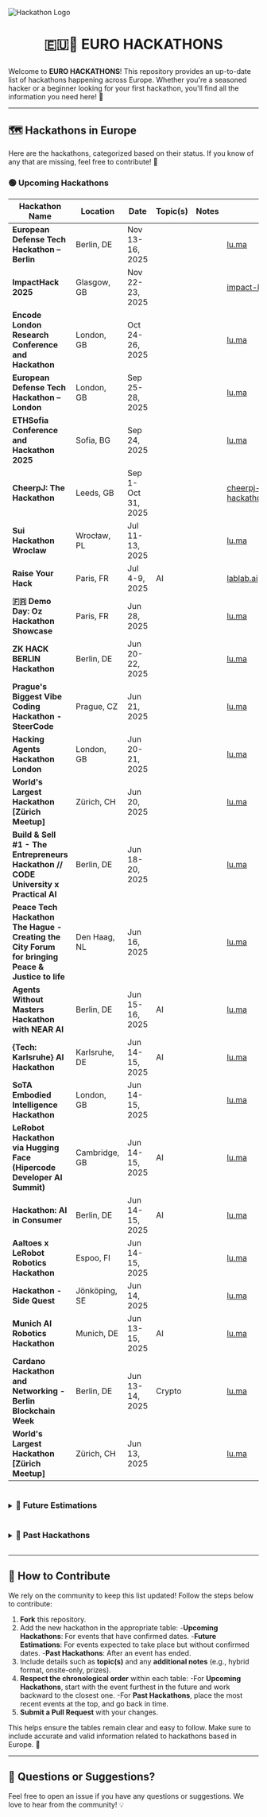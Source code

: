 ![Hackathon Logo](https://user-images.githubusercontent.com/36594527/117592199-10730800-b17b-11eb-84f8-4ffcae8116d4.png)

# <p align="center">🇪🇺🚀 EURO HACKATHONS</p>

Welcome to **EURO HACKATHONS**! This repository provides an up-to-date list of hackathons happening across Europe.
Whether you're a seasoned hacker or a beginner looking for your first hackathon, you'll find all the information you
need here! 🎉

---

## 🗺️ Hackathons in Europe

Here are the hackathons, categorized based on their status. If you know of any that are missing, feel free to
contribute! 🙌

<h3>🟢 Upcoming Hackathons</h3>

| Hackathon Name                                                                                    | Location      | Date               | Topic(s) | Notes | URL                                                                             |
| ------------------------------------------------------------------------------------------------- | ------------- | ------------------ | -------- | ----- | ------------------------------------------------------------------------------- |
| **European Defense Tech Hackathon – Berlin**                                                      | Berlin, DE    | Nov 13-16, 2025    |          |       | [lu.ma](https://lu.ma/edth-2025-berlin)                                         |
| **ImpactHack 2025**                                                                               | Glasgow, GB   | Nov 22-23, 2025    |          |       | [impact-hack.com](https://impact-hack.com/)                                     |
| **Encode London Research Conference and Hackathon**                                               | London, GB    | Oct 24-26, 2025    |          |       | [lu.ma](https://lu.ma/Encode-London-25)                                         |
| **European Defense Tech Hackathon – London**                                                      | London, GB    | Sep 25-28, 2025    |          |       | [lu.ma](https://lu.ma/edth-2025-london)                                         |
| **ETHSofia Conference and Hackathon 2025**                                                        | Sofia, BG     | Sep 24, 2025       |          |       | [lu.ma](https://lu.ma/v830crl0)                                                 |
| **CheerpJ: The Hackathon**                                                                        | Leeds, GB     | Sep 1-Oct 31, 2025 |          |       | [cheerpj-the-hackathon.devpost.com](https://cheerpj-the-hackathon.devpost.com/) |
| **Sui Hackathon Wroclaw**                                                                         | Wrocław, PL   | Jul 11-13, 2025    |          |       | [lu.ma](https://lu.ma/ve8e4w28)                                                 |
| **Raise Your Hack**                                                                               | Paris, FR     | Jul 4-9, 2025      | AI       |       | [lablab.ai](https://lablab.ai/event/raise-your-hack)                            |
| **🇫🇷 Demo Day: Oz Hackathon Showcase**                                                            | Paris, FR     | Jun 28, 2025       |          |       | [lu.ma](https://lu.ma/OZDemoDay)                                                |
| **ZK HACK BERLIN Hackathon**                                                                      | Berlin, DE    | Jun 20-22, 2025    |          |       | [lu.ma](https://lu.ma/cwj5kakg)                                                 |
| **Prague's Biggest Vibe Coding Hackathon - SteerCode**                                            | Prague, CZ    | Jun 21, 2025       |          |       | [lu.ma](https://lu.ma/w4b4krmy)                                                 |
| **Hacking Agents Hackathon London**                                                               | London, GB    | Jun 20-21, 2025    |          |       | [lu.ma](https://lu.ma/hacking-agents-hackathon-london)                          |
| **World's Largest Hackathon [Zürich Meetup]**                                                     | Zürich, CH    | Jun 20, 2025       |          |       | [lu.ma](https://lu.ma/WLH-connect-05)                                           |
| **Build & Sell #1 - The Entrepreneurs Hackathon // CODE University x Practical AI**               | Berlin, DE    | Jun 18-20, 2025    |          |       | [lu.ma](https://lu.ma/build-and-sell)                                           |
| **Peace Tech Hackathon The Hague - Creating the City Forum for bringing Peace & Justice to life** | Den Haag, NL  | Jun 16, 2025       |          |       | [lu.ma](https://lu.ma/jxqddrmu)                                                 |
| **Agents Without Masters Hackathon with NEAR AI**                                                 | Berlin, DE    | Jun 15-16, 2025    | AI       |       | [lu.ma](https://lu.ma/3fjkv8r4)                                                 |
| **{Tech: Karlsruhe} AI Hackathon**                                                                | Karlsruhe, DE | Jun 14-15, 2025    | AI       |       | [lu.ma](https://lu.ma/karlsruhe)                                                |
| **SoTA Embodied Intelligence Hackathon**                                                          | London, GB    | Jun 14-15, 2025    |          |       | [lu.ma](https://lu.ma/9slgjcs5)                                                 |
| **LeRobot Hackathon via Hugging Face (Hipercode Developer AI Summit)**                            | Cambridge, GB | Jun 14-15, 2025    | AI       |       | [lu.ma](https://lu.ma/yxenskjf)                                                 |
| **Hackathon: AI in Consumer**                                                                     | Berlin, DE    | Jun 14-15, 2025    | AI       |       | [lu.ma](https://lu.ma/knowunity-hack)                                           |
| **Aaltoes x LeRobot Robotics Hackathon**                                                          | Espoo, FI     | Jun 14-15, 2025    |          |       | [lu.ma](https://lu.ma/lkx6o0sn)                                                 |
| **Hackathon - Side Quest**                                                                        | Jönköping, SE | Jun 14, 2025       |          |       | [lu.ma](https://lu.ma/6iajrer2)                                                 |
| **Munich AI Robotics Hackathon**                                                                  | Munich, DE    | Jun 13-15, 2025    | AI       |       | [lu.ma](https://lu.ma/nr4bt93o)                                                 |
| **Cardano Hackathon and Networking - Berlin Blockchain Week**                                     | Berlin, DE    | Jun 13-14, 2025    | Crypto   |       | [lu.ma](https://lu.ma/2q4mzhav)                                                 |
| **World's Largest Hackathon [Zürich Meetup]**                                                     | Zürich, CH    | Jun 13, 2025       |          |       | [lu.ma](https://lu.ma/WLH-connect-04)                                           |

<details>
<summary><h3 style="display:inline-block">🔵 Future Estimations</h3></summary>

| Hackathon Name | Location   | Estimated Date  | Topic(s) | Notes  | URL                                       |
| -------------- | ---------- | --------------- | -------- | ------ | ----------------------------------------- |
| **HackZurich** | Zurich, CH | Mid Sep, 2025   |          | Onsite | [hackzurich.com](https://hackzurich.com/) |
| **ICHack UK**  | London, GB | Early Feb, 2026 |          | Onsite | [ichack.org](https://ichack.org/)         |

</details>

<details>
<summary><h3 style="display:inline-block">🔴 Past Hackathons</h3></summary>

| Hackathon Name                                                    | Location         | Date               | Topic(s)    | Notes  | URL                                                                                                                     |
| ----------------------------------------------------------------- | ---------------- | ------------------ | ----------- | ------ | ----------------------------------------------------------------------------------------------------------------------- |
| **AI Vibe coding Hackathon**                                      | Beograd, RS      | Jun 8, 2025        | AI          |        | [lu.ma](https://lu.ma/p1eporl4)                                                                                         |
| **Greed4Good Hackathon**                                          | Lisbon, PT       | Jun 7-9, 2025      |             |        | [lu.ma](https://lu.ma/4wav83bi)                                                                                         |
| **European Defense Tech Hackathon – Prague**                      | Prague, CZ       | Jun 6-8, 2025      |             |        | [lu.ma](https://lu.ma/edth-2025-prague)                                                                                 |
| **Hackathons as a Learning Experience**                           | Rotterdam, NL    | Jun 3, 2025        |             |        | [lu.ma](https://lu.ma/6gpyn5wg)                                                                                         |
| **SoTA Weather Control & Geo-engineering Hackathon**              | London, GB       | May 31-Jun 1, 2025 |             |        | [lu.ma](https://lu.ma/e1zf6atn)                                                                                         |
| **VEED x fal.ai GEN AI HACKATHON**                                | London, GB       | May 30-Jun 1, 2025 | AI          |        | [lu.ma](https://lu.ma/989p71d2)                                                                                         |
| **AI for Longevity Talks and Hackathon**                          | London, GB       | May 30-Jun 1, 2025 | AI          |        | [lu.ma](https://lu.ma/0cqssciw)                                                                                         |
| **Hardcore AI Hackathon 2025**                                    | Berlin, DE       | May 30-Jun 1, 2025 | AI          |        | [lu.ma](https://lu.ma/hardcore-ai)                                                                                      |
| **World's Largest Hackathon [Zürich Meetup]**                     | Zürich, CH       | May 30, 2025       |             |        | [lu.ma](https://lu.ma/WLH-connect-02)                                                                                   |
| **computational optics + AI hackathon 🇨🇭**                        | Lausanne, CH     | May 27-31, 2025    | AI          |        | [lu.ma](https://lu.ma/fugvly1b)                                                                                         |
| **AI Hackathon @ Mashup**                                         | Malmo, SE        | May 26-27, 2025    | AI          |        | [lu.ma](https://lu.ma/mashuphackathon)                                                                                  |
| **{Tech: Paris} AI Hackathon**                                    | Paris, FR        | May 24-25, 2025    | AI          |        | [lu.ma](https://lu.ma/paris-hackathon)                                                                                  |
| **One day of building - CODE x Kombo Hackathon**                  | Berlin, DE       | May 24, 2025       |             |        | [lu.ma](https://lu.ma/f4zjdxja)                                                                                         |
| **Avalanche Summit London Hackathon**                             | London, GB       | May 23-25, 2025    | Crypto      |        | [lu.ma](https://lu.ma/avalanchesummitlondonhackathon)                                                                   |
| **ETHBratislava - Conference & Hackathon**                        | Bratislava, SK   | May 23-24, 2025    |             |        | [lu.ma](https://lu.ma/ncaua5gh)                                                                                         |
| **Hackaburg 2025**                                                | Regensburg, DE   | May 22-24, 2025    |             |        | [hackaburg-2025.devpost.com](https://hackaburg-2025.devpost.com/)                                                       |
| **UX in Motion Hackathon**                                        | Oxford, GB       | May 17, 2025       |             |        | [lu.ma](https://lu.ma/howjgtpo)                                                                                         |
| **Legal Frontier Hackathon: AI & Beyond**                         | Amsterdam, NL    | May 16-18, 2025    | AI          |        | [lu.ma](https://lu.ma/3zq3hk2j)                                                                                         |
| **Cybersecurity Startup Hackathon - UPV edition**                 | València, ES     | May 16, 2025       |             |        | [lu.ma](https://lu.ma/cybersecurity-startup-hackathon-upv-edition)                                                      |
| **GDG AI Hack 2025**                                              | Milan, IT        | May 10-11, 2025    | AI          |        | [gdgaihack.com](https://www.gdgaihack.com/)                                                                             |
| **2025 London Defence Tech Hackathon**                            | London, GB       | May 10-11, 2025    |             |        | [lu.ma](https://lu.ma/5obp6mve)                                                                                         |
| **European Builders League: Copenhagen Hackathon**                | Copenhagen, DK   | May 10-11, 2025    |             |        | [lu.ma](https://lu.ma/copenhagen-ebl)                                                                                   |
| **European Builders League: Madrid Hackathon**                    | Madrid, ES       | May 10, 2025       |             |        | [lu.ma](https://lu.ma/madrid-ebl)                                                                                       |
| **Granola x Vercel Hackathon**                                    | London, GB       | May 10, 2025       |             |        | [lu.ma](https://lu.ma/hjhzhd0j)                                                                                         |
| **Agentic Hackathon II**                                          | Antwerp, BE      | May 10, 2025       |             |        | [lu.ma](https://lu.ma/kwqe0h72)                                                                                         |
| **AI Hackathon**                                                  | Vilnius, LT      | May 9-11, 2025     | AI          |        | [lu.ma](https://lu.ma/w5hudoyd)                                                                                         |
| **AI with MATLAB**                                                | Athens, GR       | May 6, 2025        | AI          |        | [ai-with-matlab-west-attica.devpost.com](https://ai-with-matlab-west-attica.devpost.com/)                               |
| **European Defense Tech Hackathon – Vilnius**                     | Vilnius, LT      | May 4-6, 2025      |             |        | [lu.ma](https://lu.ma/edth-2025-vilnius)                                                                                |
| **Breakout Hackathon Mixer**                                      | Berlin, DE       | May 3, 2025        |             |        | [lu.ma](https://lu.ma/breakoutmixer)                                                                                    |
| **HackUPC 2025**                                                  | Barcelona, ES    | May 2-4, 2025      |             |        | [hackupc.com](https://hackupc.com/)                                                                                     |
| **Solana Buildstation Belgrade @ Breakout Hackathon**             | Belgrade, RS     | Apr 28-May 9, 2025 |             |        | [lu.ma](https://lu.ma/6xz4ybas)                                                                                         |
| **Web3 Hackathon - Bursa**                                        | Bursa, TR        | Apr 26-27, 2025    |             |        | [lu.ma](https://lu.ma/9wp2ivxh)                                                                                         |
| **Pre-YC S25 AI Hackathon by Restack**                            | Berlin, DE       | Apr 26-27, 2025    | AI          |        | [lu.ma](https://lu.ma/pyivp5k1)                                                                                         |
| **Hack Nights in Shieffild x iForge**                             | Shieffild, GB    | Apr 26, 2025       |             |        | [iforge-hn25.devpost.com](https://iforge-hn25.devpost.com/)                                                             |
| **YFN Hackathon {Berlin} 2025**                                   | Berlin, DE       | Apr 25, 2025       |             |        | [lu.ma](https://lu.ma/xy44qoqc)                                                                                         |
| **The Vibe Coders Prague - Hackathon vol.3**                      | Prague, CZ       | Apr 25, 2025       |             |        | [lu.ma](https://lu.ma/s5rtkrde)                                                                                         |
| **AI for Change Hackathon - by Tilda**                            | Stockholm, SE    | Apr 24, 2025       | AI          |        | [lu.ma](https://lu.ma/ctqhbtil)                                                                                         |
| **Q-Hack 2025**                                                   | Mannheim, DE     | Apr 23-24, 2025    |             |        | [q-hack-2025.devpost.com](https://q-hack-2025.devpost.com/)                                                             |
| **MathWorks Hackathon**                                           | Eindhoven, NL    | Apr 23, 2025       |             |        | [mathworks-hackathon-microgrid.devpost.com](https://mathworks-hackathon-microgrid.devpost.com/)                         |
| **Permanance Hackathon Solana Colosseum**                         | Paris, FR        | Apr 19-20, 2025    |             |        | [lu.ma](https://lu.ma/oml1y5zs)                                                                                         |
| **DragonHack**                                                    | Ljubljana, SI    | Apr 12-13, 2025    |             |        | [dragonhack.si](https://dragonhack.si/)                                                                                 |
| **AI Hackathon**                                                  | Zurich, CH       | Apr 11, 2025       | AI          |        | [lu.ma](https://lu.ma/9cnht5pc)                                                                                         |
| **Mistral AI Robotics Hackathon**                                 | Paris, FR        | Apr 11, 2025       | AI          |        | [lu.ma](https://lu.ma/roboticshack)                                                                                     |
| **Brainhack Rome 2025**                                           | Rome, IT         | Apr 8-11, 2025     |             |        | [brainhackrome.github.io](https://brainhackrome.github.io/)                                                             |
| **WebVM: The hackathon II**                                       | Leeds, GB        | Apr 7-14, 2025     |             |        | [webvm-hackathon.devpost.com](https://webvm-hackathon.devpost.com/)                                                     |
| **{Tech: Berlin} AI Hackathon #3**                                | Berlin, DE       | Apr 5-6, 2025      | AI          |        | [lu.ma](https://lu.ma/tech-berlin)                                                                                      |
| **Hackathon: from LLMs to AGENTIC AI**                            | Paris, FR        | Apr 5-6, 2025      | AI          |        | [lu.ma](https://lu.ma/shun5uky)                                                                                         |
| **Delft Hackathon**                                               | Amsterdam, NL    | Apr 5, 2025        |             |        | [lu.ma](https://lu.ma/delft-ebl)                                                                                        |
| **Dark Patterns AI Hackathon**                                    | Zurich, CH       | Apr 4-6, 2025      | AI          |        | [lu.ma](https://lu.ma/yf9l20g2)                                                                                         |
| **Damm x EHub Hackathon**                                         | Barcelona, ES    | Apr 4, 2025        |             |        | [lu.ma](https://lu.ma/7d29o3hp)                                                                                         |
| **AI for Change Hackathon**                                       | Stockholm, SE    | Apr 2, 2025        |             |        | [lu.ma](https://lu.ma/ctqhbtil)                                                                                         |
| **European Defense Tech Hackathon**                               | Amsterdam, NL    | Mar 29-30, 2025    |             |        | [lu.ma](https://lu.ma/wl9nwnq2)                                                                                         |
| **EU Startup Policy Hackathon**                                   | Brussels, BE     | Mar 28, 2025       |             |        | [lu.ma](https://lu.ma/fulj9bp7)                                                                                         |
| **birmingHack**                                                   | Birmingham, GB   | Mar 22-23, 2025    |             |        | [birminghack.com](https://birminghack.com/)                                                                             |
| **Hack of Tomorrow**                                              | Poznan, PL       | Mar 22-23, 2025    |             |        | [hack-of-tomorrow.devpost.com](https://hack-of-tomorrow.devpost.com/)                                                   |
| **Computer Vision Hackathon v.1**                                 | Espoo, FI        | Mar 21-23, 2025    |             |        | [lu.ma](https://lu.ma/xo5onsy7)                                                                                         |
| **HackHPI 2025**                                                  | Potsdam, DE      | Mar 21-22, 2025    |             |        | [hackhpi.org](https://hackhpi.org/)                                                                                     |
| **Start Hack**                                                    | St. Gallen, CH   | Mar 19-21, 2025    |             |        | [startglobal.org](https://www.startglobal.org/start-hack/home)                                                          |
| **CODE HackDay**                                                  | Berlin, DE       | Mar 15, 2025       |             |        | [lu.ma](https://lu.ma/obori6kd)                                                                                         |
| **HackParty 2025**                                                | Rome, IT         | Mar 14, 2025       |             |        | [picampus.it](https://picampus.it/events/hackparty-2025/)                                                               |
| **Master Dev France**                                             | Paris, FC        | Mar 12, 2025       |             |        | [dev.events](https://dev.events/conferences/master-dev-de-france-hv4nlmbu)                                              |
| **Quackathon**                                                    | Dundee, GB       | Mar 8-9, 2025      |             |        | [ducs.dev](https://ducs.dev/)                                                                                           |
| **European Builders League**                                      | Milan, IT        | Mar 8-9, 2025      |             |        | [lu.ma](https://lu.ma/milan-ebl)                                                                                        |
| **DUWiT Hacks**                                                   | Durham, GB       | Mar 1-2, 2025      |             |        | [duwithacks.com](https://duwithacks.com/)                                                                               |
| **AI for Connectivity Hackathon II: Building Resilient Networks** | Barcelona, ES    | Feb 28-Mar 2, 2025 |             |        | [lablab.ai](https://lablab.ai/event/ai-for-connectivity-hackathon-building-resilient-networks)                          |
| **IATA ONE Record Hackathon**                                     | Dublin, IE       | Feb 24-25, 2025    |             |        | [onerecord-dub.devpost.com](https://onerecord-dub.devpost.com/)                                                         |
| **HackSussex 2025**                                               | Brighton, GB     | Feb 22-23, 2025    |             |        | [hacksussex.com](https://www.hacksussex.com/events/hackathon)                                                           |
| **ElevenLabs Worldwide Hackathon**                                | London, GB       | Feb 22-23, 2025    |             | Hybrid | [hackathon.elevenlabs.io](https://hackathon.elevenlabs.io/)                                                             |
| **ElevenLabs Worldwide Hackathon**                                | Warsaw, PL       | Feb 22-23, 2025    |             | Hybrid | [hackathon.elevenlabs.io](https://hackathon.elevenlabs.io/)                                                             |
| **Aston Hack**                                                    | Birmingham, GB   | Feb 22-23, 2025    |             |        | [astonhack.co.uk](https://astonhack.co.uk/)                                                                             |
| **LeedsHack 25**                                                  | Leeds, GB        | Feb 8-9, 2025      |             |        | [luucompsoc.co.uk](https://luucompsoc.co.uk/leedshack)                                                                  |
| **Royal Hackaway v8**                                             | Egham, GB        | Feb 8-9, 2025      |             |        | [royalhackaway.com](https://www.royalhackaway.com/)                                                                     |
| **IC Hack UK**                                                    | London, GB       | Feb 1-2, 2025      |             |        | [ichack.org](https://ichack.org/)                                                                                       |
| **Hackapizza**                                                    | Milan, IT        | Jan 18-19, 2025    |             |        | [hackathon.datapizza.com](https://hackathon.datapizza.com/)                                                             |
| **Data-Driven VC Hackathon**                                      | Paris, FR        | Jan 15, 2025       |             |        | [lu.ma](https://lu.ma/v6gmtjf0)                                                                                         |
| **Berlin Builders x Buena Hackathon**                             | Berlin, DE       | Dec 14, 2024       |             |        | [lu.ma](https://lu.ma/18z0thox)                                                                                         |
| **AI Hack Night**                                                 | Berlin, DE       | Dec 12, 2024       |             |        | [lu.ma](https://lu.ma/hacknight-berlin-12-12-24)                                                                        |
| **AI with MATLAB**                                                | Thessaloniki, GR | Dec 10, 2024       |             |        | [aristotle-hackathon.devpost.com](https://aristotle-hackathon.devpost.com/)                                             |
| **Hack START Munich**                                             | Munich, DE       | Dec 7-8, 2024      |             |        | [lu.ma](https://lu.ma/75nme2q3)                                                                                         |
| **Bio x AI Hack**                                                 | Paris, FR        | Dec 7, 2024        |             |        | [lu.ma](https://lu.ma/nmqgrfws)                                                                                         |
| **CODE HackDay**                                                  | Berlin, DE       | Dec 6, 2024        |             |        | [lu.ma](https://lu.ma/32h2czrx)                                                                                         |
| **LauzHack**                                                      | Lausanne, CH     | Nov 30-Dec 1, 2024 |             |        | [lauzhack.com](https://lauzhack.com/)                                                                                   |
| **Llama Impact Hackathon**                                        | Rome, IT         | Nov 29-Dec 1, 2024 | AI          | Hybrid | [lablab.ai](https://lablab.ai/event/llama-impact-hackathon-rome)                                                        |
| **Hack.Commit.Push**                                              | Lucerne, CH      | Nov 23, 2024       | Open Source |        | [dev.events](https://dev.events/conferences/hack-commit-push-dzq1ba1)                                                   |
| **HackaTUM**                                                      | Munich, DE       | Nov 22-24, 2024    |             |        | [hack.tum.de](https://hack.tum.de/)                                                                                     |
| **Odoo Hackathon**                                                | Ramillies, BE    | Nov 22-24, 2024    |             |        | [dev.events](https://dev.events/conferences/odoo-hackathon-hrkv-dq1)                                                    |
| **Consumer AI Edge Hackathon**                                    | Paris, FR        | Nov 22-23, 2024    |             |        | [lu.ma](https://lu.ma/g0fjf4mb)                                                                                         |
| **Pisa Quantum Fest**                                             | Pisa, IT         | Nov 21-22, 2024    |             |        | [pisa-quantum-festival.github.io](https://pisa-quantum-festival.github.io/)                                             |
| **Llama Impact Hackathon**                                        | London, GB       | Nov 16-17, 2024    | AI          |        | [partiful.com](https://partiful.com/e/1QAQBvswoEIgsWmUIiDY?)                                                            |
| **HackSheffield**                                                 | Sheffield, GB    | Nov 16-17, 2024    |             |        | [hacksheffield.uk](https://hacksheffield.uk/)                                                                           |
| **Neodata Hackatania 2**                                          | Catania, IT      | Nov 15-18, 2024    |             |        | [devpost.com](https://hackatania-2.devpost.com/)                                                                        |
| **The Raccoons Hackathon**                                        | Riga, LV         | Nov 15-17, 2024    |             |        | [dev.events](https://dev.events/conferences/the-raccoons-hackathon-2024-yhvrwzdy)                                       |
| **GreatUniHack**                                                  | Manchester, GB   | Nov 9-10, 2024     |             |        | [greatunihack.com](https://greatunihack.com/)                                                                           |
| **Junction 2024**                                                 | Helsinki, FI     | Nov 8-10, 2024     |             |        | [junction.com](https://www.junction2024.com/)                                                                           |
| **UniHack**                                                       | Timisoara, RO    | Nov 7-10, 2024     |             |        | [unihack.eu](https://unihack.eu/)                                                                                       |
| **DurHack**                                                       | Durham, GB       | Nov 2-3, 2024      |             |        | [durhack.com](https://durhack.com/)                                                                                     |
| **Bio x AI**                                                      | London, GB       | Nov 2-3, 2024      |             |        | [lu.ma](https://lu.ma/nqem2kcg)                                                                                         |
| **Hack Day**                                                      | Cambridge, GB    | Oct 27, 2024       |             |        | [lu.ma](https://lu.ma/o07b5s8m)                                                                                         |
| **HackNotts**                                                     | Nottingham, GB   | Oct 26-27, 2024    |             |        | [hacknotts.com](https://www.hacknotts.com/)                                                                             |
| **Encode London**                                                 | London, GB       | Oct 25-27, 2024    |             |        | [encode.club](https://www.encode.club/encodelondon-24)                                                                  |
| **Cloudflight Coding Contest**                                    | Košice, SK       | Oct 25, 2024       |             |        | [codingcontest.org](https://register.codingcontest.org/listing/44-2024-10-25)                                           |
| **HacktoberFest**                                                 | Camerino, IT     | Oct 16, 2024       |             |        | [eventbrite.com](https://www.eventbrite.com/e/hacktoberfest-2024-tickets-1028950678177?aff=ebdssbdestsearch&keep_tld=1) |
| **NNE AI & ML Hackathon**                                         | Copenhagen, DK   | Oct 15-18, 2024    |             |        | [nne.com](https://www.nne.com/hackathon-2024)                                                                           |
| **Mistral AI x Alan Healthcare**                                  | Paris, FR        | Oct 12-13, 2024    | AI          |        | [partiful.com](https://partiful.com/e/ysBoxA0GtDFiYMSka0o7)                                                             |
| **IATA ONE Record Hackathon**                                     | Istanbul, TU     | Oct 5-6, 2024      |             |        | [devpost.com](https://onerecord-ist.devpost.com/?ref_feature=challenge&ref_medium=discover)                             |
| **IdeaHack!**                                                     | Vallendar, DE    | Oct 3-4, 2024      |             |        | [businessmeetstech.de](https://www.businessmeetstech.de/)                                                               |
| **ICHack UK**                                                     | London, GB       | Feb 3-4, 2024      |             |        | [ichack.org](https://ichack.org/)                                                                                       |

</details>

---

## 🤝 How to Contribute

We rely on the community to keep this list updated! Follow the steps below to contribute:

1. **Fork** this repository.
2. Add the new hackathon in the appropriate table: -**Upcoming Hackathons**: For events that have confirmed
   dates. -**Future Estimations**: For events expected to take place but without confirmed dates. -**Past Hackathons**:
   After an event has ended.
3. Include details such as **topic(s)** and any **additional notes** (e.g., hybrid format, onsite-only, prizes).
4. **Respect the chronological order** within each table: -For **Upcoming Hackathons**, start with the event furthest in
   the future and work backward to the closest one. -For **Past Hackathons**, place the most recent events at the top,
   and go back in time.
5. **Submit a Pull Request** with your changes.

This helps ensure the tables remain clear and easy to follow. Make sure to include accurate and valid information
related to hackathons based in Europe. 🙏

---

## 💬 Questions or Suggestions?

Feel free to open an issue if you have any questions or suggestions. We love to hear from the community! 💡

